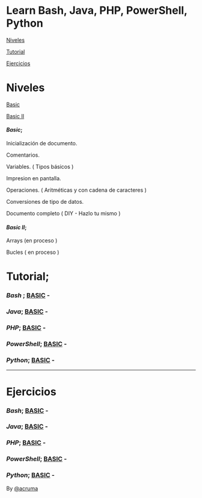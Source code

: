 # Learn Bash, Java, PHP, PowerShell, Python  

[Niveles](https://github.com/acruma/learn/tree/master/spanish#niveles)

[Tutorial](https://github.com/acruma/learn/tree/master/spanish#tutorial)

[Ejercicios](https://github.com/acruma/learn/tree/master/spanish#ejercicios)

# Niveles

[Basic](https://github.com/acruma/learn/tree/master/spanish#basic)

[Basic II](https://github.com/acruma/learn/tree/master/spanish#basic-ii)

#### *Basic*;

Inicialización de documento.

Comentarios.

Variables. ( Tipos básicos )

Impresion en pantalla.

Operaciones. ( Aritméticas y con cadena de caracteres )

Conversiones de tipo de datos.

Documento completo ( DIY - Hazlo tu mismo )

#### *Basic II*;

Arrays (en proceso )

Bucles ( en proceso )

# Tutorial;  


### *Bash* ; [BASIC](https://github.com/acruma/learn/blob/master/spanish/basic/bash.md) -
### *Java*; [BASIC](https://github.com/acruma/learn/blob/master/spanish/basic/java.md) - 
### *PHP*; [BASIC](https://github.com/acruma/learn/blob/master/spanish/basic/php.md) - 
### *PowerShell*; [BASIC](https://github.com/acruma/learn/blob/master/spanish/basic/powershell.md) - 
### *Python*; [BASIC](https://github.com/acruma/learn/blob/master/spanish/basic/python.md) -   


***

# Ejercicios 


### *Bash*; [BASIC](https://github.com/acruma/learn/blob/master/spanish/basic/Ejercicios/bash.md) -
### *Java*; [BASIC](https://github.com/acruma/learn/blob/master/spanish/basic/Ejercicios/java.md) - 
### *PHP*; [BASIC](https://github.com/acruma/learn/blob/master/spanish/basic/Ejercicios/php.md) -
### *PowerShell*; [BASIC](https://github.com/acruma/learn/blob/master/spanish/basic/Ejercicios/powershell.md) -
### *Python*; [BASIC](https://github.com/acruma/learn/blob/master/spanish/basic/Ejercicios/python.md) - 


By [@acruma](https://github.com/acruma)
